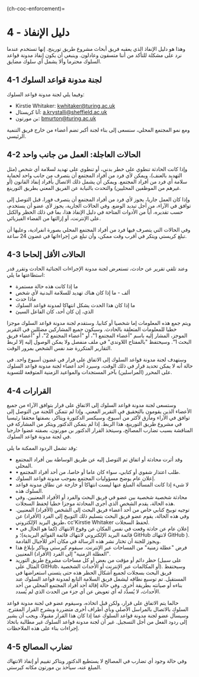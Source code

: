 (ch-coc-enforcement)=
# 4 - دليل الإنفاذ

وهذا هو دليل الإنفاذ الذي يعقبه فريق أبحاث مشروع طريق تورينج. إنها تستخدم عندما نرد على مشكلة للتأكد من أننا متسقون وعادلون. وينبغي أن يكون إنفاذ مدونة قواعد السلوك محترما وألا يشمل أي سلوك مضايق.

## 4-1 لجنة مدونة قواعد السلوك

وفيما يلي لجنة مدونة قواعد السلوك:

* Kirstie Whitaker: kwhitaker@turing.ac.uk
* آنا كريستال: a.krystalli@sheffield.ac.uk
* بن مورتون: bmurton@turing.ac.uk

ومع نمو المجتمع المحلي، سنسعى إلى بناء لجنة أكبر تضم أعضاء من خارج فريق التنمية الرئيسي.

## 4-2 الحالات العاجلة: العمل من جانب واحد

وإذا كانت الحادثة تنطوي على خطر بدني، أو تنطوي على تهديد لسلامة أي شخص (مثل التهديد بالعنف)، ويمكن لأي فرد من أفراد المجتمع أن يتصرف من جانب واحد لحماية سلامة أي فرد من أفراد المجتمع. ويمكن أن يشمل ذلك الاتصال بأفراد إنفاذ القانون (أو غيرهم من الموظفين المحليين) والتحدث بالنيابة عن الفريق المعني بطريق التورينغ.

وإذا كان العمل جاريا، يجوز لأي فرد من أفراد المجتمع أن يتصرف فورا، قبل التوصل إلى توافق في الآراء، من أجل تبديد الوضع. وفي الحالات الجارية، يجوز لأي عضو أن يستخدم، حسب تقديره، أياً من الأدوات المتاحة في دليل الإنفاذ هذا، بما في ذلك الحظر والكتل على الإنترنت، أو إزالتها من الفضاء الفيزيائي.

وفي الحالات التي يتصرف فيها فرد من أفراد المجتمع المحلي بصورة انفرادية، وعليها أن تبلغ كريستي ويتكر في أقرب وقت ممكن، وأن تبلغ عن إجراءاتها في غضون 24 ساعة.

## 4-3 الحالات الأقل إلحاحا

وعند تلقي تقرير عن حادث، تستعرض لجنة مدونة الإجراءات الجنائية الحادث وتقرر قدر استطاعتها ما يلي:

- ما إذا كانت هذه حالة مستمرة
- ألف - ما إذا كان هناك تهديد للسلامة البدنية لأي شخص
- ماذا حدث
- ما إذا كان هذا الحدث يشكل انتهاكا لمدونة قواعد السلوك
- الذي، إن كان أحد، كان الفاعل السيئ

ويتم جمع هذه المعلومات إما شخصيا أو كتابيا. وستقدم لجنة مدونة قواعد السلوك موجزا خطيا للمعلومات المتعلقة بالحادث. وسيكون جميع المشاركين مضللين في التقرير الموجز، المشار إليه باسم "أعضاء المجتمع 1"، أو "أعضاء المجتمع 2"، أو "أعضاء فريق البحث 1". وسيحتفظ "بالمفتاح اللاوندي" في ملف منفصل ولا يمكن الوصول إليه إلا لربط التقارير المتكررة ضد نفس الشخص بمرور الوقت.

وستهدف لجنة مدونة قواعد السلوك إلى الاتفاق على قرار في غضون أسبوع واحد. في حالة أنه لا يمكن تحديد قرار في ذلك الوقت، وسيرد أحد أعضاء لجنة مدونة قواعد السلوك على المحرر (المراسلين) بآخر المستجدات والمواعيد الزمنية المتوقعة للتسوية.

## 4-4 القرارات

وستسعى لجنة مدونة قواعد السلوك إلى الاتفاق على قرار بتوافق الآراء من جميع الأعضاء الذين يقومون بالتحقيق في التقرير المعني. وإذا لم تتمكن اللجنة من التوصل إلى توافق في الآراء ومآزق لأكثر من أسبوع، وسيكسر الدكتورة ويتاكر، بصفتها محققا رئيسيا في مشروع طريق التورينغ، هذا الربط. إذا لم يتمكن الدكتور ويتكر من المشاركة في المناقشة بسبب تضارب المصالح، وسيتخذ القرار الدكتور بن مورتون، بصفته عضوا خارجيا في لجنة مدونة قواعد السلوك.

وقد تشمل الردود الممكنة ما يلي:

* وقد أثرت محادثة أو اتفاق تم التوصل إليه عن طريق الوساطة بين أفراد المجتمع المحلي.
* • طلب اعتذار شفوي أو كتابي، سواء كان عاما أو خاصا، من أحد أفراد المجتمع.
* إعلان عام يوضح مسؤوليات المجتمع بموجب مدونة قواعد السلوك.
* لا شيء إذا كانت المسألة المبلغ عنها ليست انتهاكا أو خارجة عن نطاق مدونة قواعد السلوك هذه.
* محادثة شخصية شخصية بين عضو في فريق البحث والفرد أو الأفراد المعنيين. وفي هذه الحالة، يقدم الشخص الذي أجرى المحادثة موجزا خطيا لحفظ السجلات.
* توجيه توبيخ كتابي خاص من أحد أعضاء فريق البحث إلى الشخص (الأفراد) المعنيين. وفي هذه الحالة، يقوم عضو فريق البحث بتسليم ذلك التوبيخ إلى الفرد (الأفراد) عن طريق البريد الإلكتروني، cc'Kirstie Whitaker لحفظ السجلات.
* • إعلان عام عن حادثة وقعت في نفس المكان عن وقوع الانتهاك (كما هو الحال في قائمة البريد الإلكتروني لانتهاك قائمة القوائم البريدية)؛ و GitHub لانتهاك GitHub ). ويجوز للجنة أن تختار نشر هذه الرسالة في مكان آخر للأجيال القادمة.
* فرض "عطلة زمنية" من المساحات عبر الإنترنت. سيقوم كيرستي ويتاكر بإبلاغ هذا "العطلة الزمنية" إلى الفرد (الأفراد) المعنيين.
* حظر دائم أو مؤقت من بعض أو كل مساحات مشروع طريق التوريد (على سبيل المثال على GitHub، أو المكالمات عبر الإنترنت أو الأحداث الشخصية). وسيحتفظ فريق البحث بسجلات لجميع أشكال الحظر هذه حتى يتسنى استعراضها في المستقبل. تم توسيع نطاقه ليشمل فريق السلامة التابع لمدونة قواعد السلوك عند بناءه أو صيانته بطريقة أخرى. وفي حالة إقالة أحد أفراد المجتمع المحلي من أحد الأحداث، لا يُسدَّد له أي تعويض عن أي جزء من الحدث الذي لم يُسدد.

حالما يتم الاتفاق على قرار، ولكن قبل اتخاذه، وسيقوم عضو في لجنة مدونة قواعد السلوك بالاتصال بالمراسل الأصلي وبأي أطراف أخرى متضررة ويشرح القرار المقترح. وسيسأل عضو لجنة مدونة قواعد السلوك عما إذا كان هذا القرار مقبولا، ويجب أن يشير إلى ردود الفعل من أجل التسجيل. غير أن لجنة مدونة قواعد السلوك غير مطالبة باتخاذ إجراءات بناء على هذه الملاحظات.

## 4-5 تضارب المصالح

وفي حالة وجود أي تضارب في المصالح لا يستطيع الدكتور ويتاكر تقييم أو إنفاذ الانتهاك المبلغ عنه، سيأخذ بن مورتون مكانه كيرستي.
